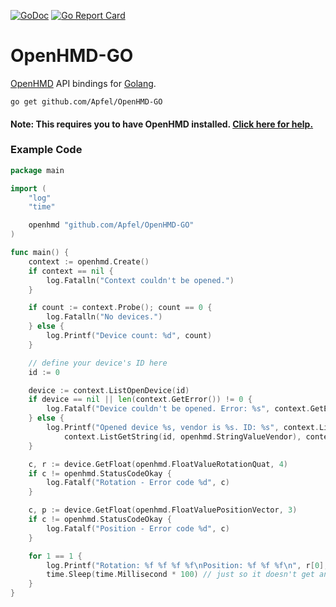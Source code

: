 [![GoDoc](https://godoc.org/github.com/Apfel/OpenHMD-GO?status.svg)](https://godoc.org/github.com/Apfel/OpenHMD-GO)
[![Go Report Card](https://goreportcard.com/badge/github.com/Apfel/OpenHMD-GO)](https://goreportcard.com/report/github.com/Apfel/OpenHMD-GO)

# OpenHMD-GO
[OpenHMD](http://www.openhmd.net/) API bindings for [Golang](https://golang.org/).

```
go get github.com/Apfel/OpenHMD-GO
```

#### Note: This requires you to have OpenHMD installed. [Click here for help.](http://www.openhmd.net/index.php/download/)

### Example Code
```go
package main

import (
	"log"
	"time"

	openhmd "github.com/Apfel/OpenHMD-GO"
)

func main() {
	context := openhmd.Create()
	if context == nil {
		log.Fatalln("Context couldn't be opened.")
	}

	if count := context.Probe(); count == 0 {
		log.Fatalln("No devices.")
	} else {
		log.Printf("Device count: %d", count)
	}

	// define your device's ID here
	id := 0

	device := context.ListOpenDevice(id)
	if device == nil || len(context.GetError()) != 0 {
		log.Fatalf("Device couldn't be opened. Error: %s", context.GetError())
	} else {
		log.Printf("Opened device %s, vendor is %s. ID: %s", context.ListGetString(id, openhmd.StringValueProduct),
			context.ListGetString(id, openhmd.StringValueVendor), context.ListGetString(id, openhmd.StringValuePath))
	}

	c, r := device.GetFloat(openhmd.FloatValueRotationQuat, 4)
	if c != openhmd.StatusCodeOkay {
		log.Fatalf("Rotation - Error code %d", c)
	}

	c, p := device.GetFloat(openhmd.FloatValuePositionVector, 3)
	if c != openhmd.StatusCodeOkay {
		log.Fatalf("Position - Error code %d", c)
	}

	for 1 == 1 {
		log.Printf("Rotation: %f %f %f %f\nPosition: %f %f %f\n", r[0], r[1], r[2], r[3], p[0], p[1], p[2])
		time.Sleep(time.Millisecond * 100) // just so it doesn't get angry
	}
}
```
